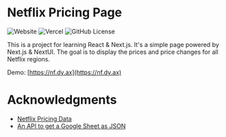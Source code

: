# Netflix Pricing Page

![Website](https://img.shields.io/website?url=https%3A%2F%2Fnf.dy.ax&style=flat-square&label=DEMO)  ![Vercel](https://vercelbadge.vercel.app/api/DyAxy/Netflix-Pricing?style=flat-square) ![GitHub License](https://img.shields.io/github/license/DyAxy/Netflix-Pricing?style=flat-square)

This is a project for learning React & Next.js.
It's a simple page powered by Next.js & NextUI.
The goal is to display the prices and price changes for all Netflix regions.

Demo: [https://nf.dy.ax](https://nf.dy.ax)

# Acknowledgments

* [Netflix Pricing Data](https://docs.google.com/spreadsheets/d/1b3qotAFrjHai7ny3AGGCTHsZ1xyl4yXviPU3Grqt940)
* [An API to get a Google Sheet as JSON](https://github.com/benborgers/opensheet)

